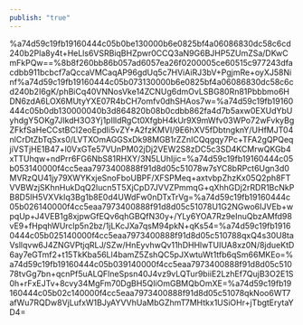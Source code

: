```yaml
---
publish: "true"
---
```

%a74d59c19fb19160444c05b0be130000b6e0825bf4a06086830dc58c6cd240b2Pla8y4t+HeLls6VSRBiqBHZpwr0CCQ3aN9G6BJHP5ZUmZSa/DKwCmFkPQw==%8b8f260bb86b057ad6057ea26f0200005ce60515c977243dfacdbb911bcbcf7aQccaVMCaqAP96gdUq5c7HViAiRJ3bV+PgjmRe+oyXJ58Ninf%a74d59c19fb19160444c05b073130000b6e0825bf4a06086830dc58c6cd240b2I6gK/phBiCq40VNNosVke14ZCNUg6dmOvLSBG80Rn81Pbbbmo6HDN6zdA6LOX6MUtyYXE07R4bCH7omfv0dhSHAos7w=%a74d59c19fb19160444c05b0db130000040b3d864820b08b0cdbb862fa4d7b5axw0EXUdYbUyhdgY5OKg7JIkdH3O3Yj1pIlldRgCt0XfgbH4kUr9X9mWfv03WPo72wFvkyBgZFkfSaHeCCstBCI2eoEpdIi5vZY+A2fzKMVI/9E6hXV5fDbtngknY/UHfMJT04nlCrDtZbTqSxs0/LVTXOmAGGSxDk98MGB1rZZnICQqgqy7Pc+TFA2gQPQeqjiVSTjHE1B47+l0VxGTe57VUnPM02jDj2VEW2S8zDC5c3SD4KCMrwQKGb4xTTUhqw+ndPrr6FG6NbS81RHXY/3N5LUhIjic=%a74d59c19fb19160444c05b053140000f4cc5eaa7973400888f91d8d05c51078w7sYC8bRPct6Ugn3d0MVRzQU41jy79XWYKxjeSnoFboUBPF/XFSPMeq+axtvbpZhzKx05Q2ph8FTVVBWzjSKhnHukDqQ2lucn5T5XjCpD7JVVZPmmqG+qXhhGDj2rRDR1BcNkPB8D5IH5VXVkIq3Bg1b8E0d4UWdFw0nDTxTrVg=%a74d59c19fb19160444c05b026140000f4cc5eaa7973400888f91d8d05c51078U1G2NGwo6IJVEb+wpqUp+J4VEB1g8xjpwGfEQv6qhGBQfN30y+/YLy6YOA7Rz9eInuQbzAMfd98vE9+fHpqhWUrclp5n2bz/1jLKcJXa7qsM94pkN+qKs54=%a74d59c19fb19160444c05b025140000f4cc5eaa7973400888f91d8d05c510788qxQ4s30U8taVsllqvw6J4ZNGVPtjqRLJ/SZw/HnEyvhwQv11hDHHlwTUIUA8xz0N/8jdueKtD6ay7eGTmf2+t15TkKba56Ll4bamZ5ZshQC5pJXwtuWt1tfb6qSm66MKEo=%a74d59c19fb19160444c05b039140000f4cc5eaa7973400888f91d8d05c51078tvGg7bn+qcnPf5uALQFlneSpsn40J4vz9vLQTur9biiE2LzhEf7QujB3O2E1S0h+rFxEJTv+8cvy34MgFm70DgBH5QIiOmGBMQbOmXE=%a74d59c19fb19160444c05b02c140000f4cc5eaa7973400888f91d8d05c51078qkNoo6WT7afWu7RQDw8VjLufxW1BJyAYVVhUaMbGZhmT7MHtkx1USiOHr+jTbgtErytaYD4=